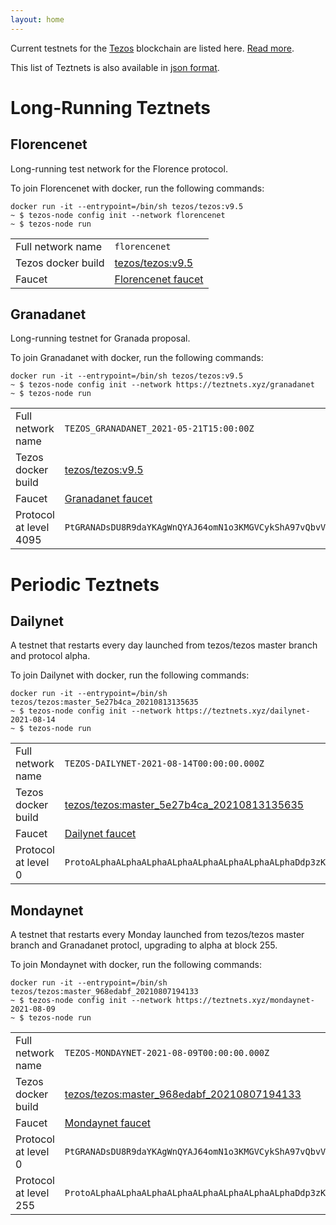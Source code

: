 ```yaml
---
layout: home
---
```


Current testnets for the [Tezos](https://tezos.com) blockchain are listed here. [Read more](about/).

This list of Teztnets is also available in [json format](https://teztnets.xyz/teztnets.json).

# Long-Running Teztnets


## Florencenet
Long-running test network for the Florence protocol.

To join Florencenet with docker, run the following commands:

```
docker run -it --entrypoint=/bin/sh tezos/tezos:v9.5
~ $ tezos-node config init --network florencenet
~ $ tezos-node run
```

| | |
|-------|---------------------|
| Full network name | `florencenet` |
| Tezos docker build | [tezos/tezos:v9.5](https://hub.docker.com/r/tezos/tezos/tags?page=1&ordering=last_updated&name=v9.5) |
| Faucet | [Florencenet faucet](https://faucet.tzalpha.net) |


## Granadanet
Long-running testnet for Granada proposal.

To join Granadanet with docker, run the following commands:

```
docker run -it --entrypoint=/bin/sh tezos/tezos:v9.5
~ $ tezos-node config init --network https://teztnets.xyz/granadanet
~ $ tezos-node run
```

| | |
|-------|---------------------|
| Full network name | `TEZOS_GRANADANET_2021-05-21T15:00:00Z` |
| Tezos docker build | [tezos/tezos:v9.5](https://hub.docker.com/r/tezos/tezos/tags?page=1&ordering=last_updated&name=v9.5) |
| Faucet | [Granadanet faucet](https://faucet.tzalpha.net) |
| Protocol at level 4095 |  `PtGRANADsDU8R9daYKAgWnQYAJ64omN1o3KMGVCykShA97vQbvV` |



# Periodic Teztnets


## Dailynet
A testnet that restarts every day launched from tezos/tezos master branch and protocol alpha.

To join Dailynet with docker, run the following commands:

```
docker run -it --entrypoint=/bin/sh tezos/tezos:master_5e27b4ca_20210813135635
~ $ tezos-node config init --network https://teztnets.xyz/dailynet-2021-08-14
~ $ tezos-node run
```

| | |
|-------|---------------------|
| Full network name | `TEZOS-DAILYNET-2021-08-14T00:00:00.000Z` |
| Tezos docker build | [tezos/tezos:master_5e27b4ca_20210813135635](https://hub.docker.com/r/tezos/tezos/tags?page=1&ordering=last_updated&name=master_5e27b4ca_20210813135635) |
| Faucet | [Dailynet faucet](https://faucet.dailynet-2021-08-14.teztnets.xyz) |
| Protocol at level 0 |  `ProtoALphaALphaALphaALphaALphaALphaALphaALphaDdp3zK` |


## Mondaynet
A testnet that restarts every Monday launched from tezos/tezos master branch and Granadanet protocl, upgrading to alpha at block 255.

To join Mondaynet with docker, run the following commands:

```
docker run -it --entrypoint=/bin/sh tezos/tezos:master_968edabf_20210807194133
~ $ tezos-node config init --network https://teztnets.xyz/mondaynet-2021-08-09
~ $ tezos-node run
```

| | |
|-------|---------------------|
| Full network name | `TEZOS-MONDAYNET-2021-08-09T00:00:00.000Z` |
| Tezos docker build | [tezos/tezos:master_968edabf_20210807194133](https://hub.docker.com/r/tezos/tezos/tags?page=1&ordering=last_updated&name=master_968edabf_20210807194133) |
| Faucet | [Mondaynet faucet](https://faucet.mondaynet-2021-08-09.teztnets.xyz) |
| Protocol at level 0 |  `PtGRANADsDU8R9daYKAgWnQYAJ64omN1o3KMGVCykShA97vQbvV` |
| Protocol at level 255 |  `ProtoALphaALphaALphaALphaALphaALphaALphaALphaDdp3zK` |




